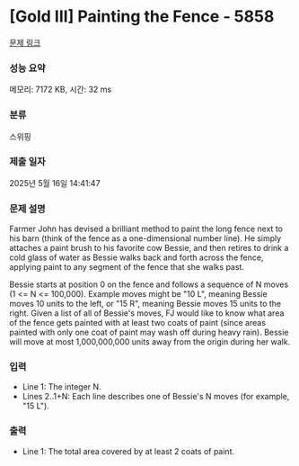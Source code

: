 # [Gold III] Painting the Fence - 5858 

[문제 링크](https://www.acmicpc.net/problem/5858) 

### 성능 요약

메모리: 7172 KB, 시간: 32 ms

### 분류

스위핑

### 제출 일자

2025년 5월 16일 14:41:47

### 문제 설명

<p>Farmer John has devised a brilliant method to paint the long fence next to his barn (think of the fence as a one-dimensional number line).  He simply attaches a paint brush to his favorite cow Bessie, and then retires to drink a cold glass of water as Bessie walks back and forth across the fence, applying paint to any segment of the fence that she walks past.</p><p>Bessie starts at position 0 on the fence and follows a sequence of N moves (1 <= N <= 100,000).  Example moves might be "10 L", meaning Bessie moves 10 units to the left, or "15 R", meaning Bessie moves 15 units to the right.  Given a list of all of Bessie's moves, FJ would like to know what area of the fence gets painted with at least two coats of paint (since areas painted with only one coat of paint may wash off during heavy rain). Bessie will move at most 1,000,000,000 units away from the origin during her walk.</p>

### 입력 

 <ul><li>Line 1: The integer N.</li><li>Lines 2..1+N: Each line describes one of Bessie's N moves (for example, "15 L").</li></ul>

### 출력 

 <ul><li>Line 1: The total area covered by at least 2 coats of paint.</li></ul>

